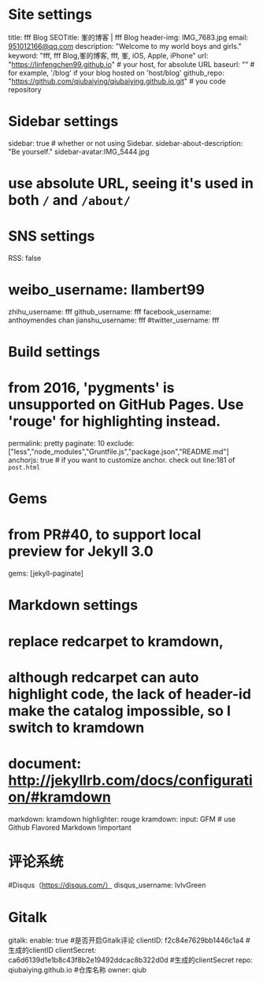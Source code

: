 # Site settings
title: fff Blog
SEOTitle: 峯的博客 | fff Blog
header-img: IMG_7683.jpg
email: 951012166@qq.com
description: "Welcome to my world boys and girls."
keyword: "fff, fff Blog,峯的博客, fff, 峯, iOS, Apple, iPhone"
url: "https://linfengchen99.github.io"          # your host, for absolute URL
baseurl: ""      # for example, '/blog' if your blog hosted on 'host/blog'
github_repo: "https://github.com/qiubaiying/qiubaiying.github.io.git" # you code repository

# Sidebar settings
sidebar: true                           # whether or not using Sidebar.
sidebar-about-description: "Be yourself."
sidebar-avatar:IMG_5444.jpg
# use absolute URL, seeing it's used in both `/` and `/about/`



# SNS settings
RSS: false
# weibo_username:     llambert99
zhihu_username:   fff
github_username:   fff
facebook_username: anthoymendes chan
jianshu_username:  fff
#twitter_username:  fff




# Build settings
# from 2016, 'pygments' is unsupported on GitHub Pages. Use 'rouge' for highlighting instead.
permalink: pretty
paginate: 10
exclude: ["less","node_modules","Gruntfile.js","package.json","README.md"]
anchorjs: true                          # if you want to customize anchor. check out line:181 of `post.html`



# Gems
# from PR#40, to support local preview for Jekyll 3.0
gems: [jekyll-paginate]




# Markdown settings
# replace redcarpet to kramdown,
# although redcarpet can auto highlight code, the lack of header-id make the catalog impossible, so I switch to kramdown
# document: http://jekyllrb.com/docs/configuration/#kramdown
markdown: kramdown
highlighter: rouge
kramdown:
  input: GFM                            # use Github Flavored Markdown !important



# 评论系统
#Disqus（https://disqus.com/）
disqus_username: lvlvGreen

# Gitalk
gitalk:
  enable: true   #是否开启Gitalk评论
  clientID: f2c84e7629bb1446c1a4                            #生成的clientID
  clientSecret: ca6d6139d1e1b8c43f8b2e19492ddcac8b322d0d    #生成的clientSecret
  repo: qiubaiying.github.io    #仓库名称
  owner: qiub
